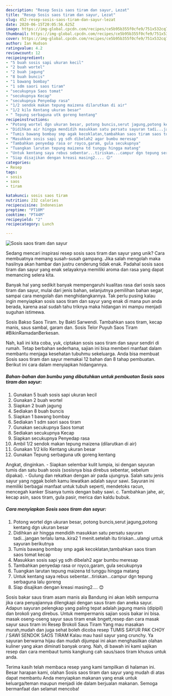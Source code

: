 ```yaml
---
description: "Resep Sosis saos tiram dan sayur, Lezat"
title: "Resep Sosis saos tiram dan sayur, Lezat"
slug: 452-resep-sosis-saos-tiram-dan-sayur-lezat
date: 2020-06-15T20:05:56.625Z
image: https://img-global.cpcdn.com/recipes/ce5b95b355f0cfe9/751x532cq70/sosis-saos-tiram-dan-sayur-foto-resep-utama.jpg
thumbnail: https://img-global.cpcdn.com/recipes/ce5b95b355f0cfe9/751x532cq70/sosis-saos-tiram-dan-sayur-foto-resep-utama.jpg
cover: https://img-global.cpcdn.com/recipes/ce5b95b355f0cfe9/751x532cq70/sosis-saos-tiram-dan-sayur-foto-resep-utama.jpg
author: Ian Hudson
ratingvalue: 4.2
reviewcount: 12
recipeingredient:
- "5 buah sosis sapi ukuran kecil"
- "2 buah wortel"
- "2 buah jagung"
- "8 buah buncis"
- "1 bawang bombay"
- "1 sdm saori saos tiram"
- "secukupnya Saos tomat"
- "secukupnya Kecap"
- "secukupnya Penyedap rasa"
- "1/2 sendok makan tepung maizena dilarutkan di air"
- "1/2 kilo Kentang ukuran besar"
- " Tepung serbaguna utk goreng kentang"
recipeinstructions:
- "Potong wortel dgn ukuran besar, potong buncis,serut jagung,potong kentang dgn ukuran besar"
- "Didihkan air hingga mendidih masukkan satu persatu sayuran tadi...jangan terlalu lama..kira2 1 menit.setelah itu tiriskan...ulangi untuk sayuran berikutnya"
- "Tumis bawang bombay smp agak kecoklatan,tambahkan saos tiram saos tomat kecap"
- "Masukkan sosis sapi yg sdh dibelah2 agar bumbu meresap"
- "Tambahkan penyedap rasa or royco,garam, gula secukupnya"
- "Tuangkan larutan tepung maizena td tunggu hingga matang"
- "Untuk kentang saya rebus sebentar...tiriskan...campur dgn tepung serbaguna lalu goreng"
- "Siap disajikan dengan kreasi masing2.... 😊"
categories:
- Resep
tags:
- sosis
- saos
- tiram

katakunci: sosis saos tiram 
nutrition: 232 calories
recipecuisine: Indonesian
preptime: "PT10M"
cooktime: "PT44M"
recipeyield: "2"
recipecategory: Lunch

---
```



![Sosis saos tiram dan sayur](https://img-global.cpcdn.com/recipes/ce5b95b355f0cfe9/751x532cq70/sosis-saos-tiram-dan-sayur-foto-resep-utama.jpg)

Sedang mencari inspirasi resep sosis saos tiram dan sayur yang unik? Cara membuatnya memang susah-susah gampang. Jika salah mengolah maka hasilnya akan hambar dan justru cenderung tidak enak. Padahal sosis saos tiram dan sayur yang enak selayaknya memiliki aroma dan rasa yang dapat memancing selera kita.

Banyak hal yang sedikit banyak mempengaruhi kualitas rasa dari sosis saos tiram dan sayur, mulai dari jenis bahan, selanjutnya pemilihan bahan segar, sampai cara mengolah dan menghidangkannya. Tak perlu pusing kalau ingin menyiapkan sosis saos tiram dan sayur yang enak di mana pun anda berada, karena asal sudah tahu triknya maka hidangan ini mampu menjadi suguhan istimewa.

Sosis Bakso Saos Tiram. by Bakti Sarwendi. Tambahkan saos tiram, kecap manis, saus sambal, garam dan. Sosis Telor Puyuh Saos Tiram #BikinRamadanBerkesan.


Nah, kali ini kita coba, yuk, ciptakan sosis saos tiram dan sayur sendiri di rumah. Tetap berbahan sederhana, sajian ini bisa memberi manfaat dalam membantu menjaga kesehatan tubuhmu sekeluarga. Anda bisa membuat Sosis saos tiram dan sayur memakai 12 bahan dan 8 tahap pembuatan. Berikut ini cara dalam menyiapkan hidangannya.

<!--inarticleads1-->

##### Bahan-bahan dan bumbu yang dibutuhkan untuk pembuatan Sosis saos tiram dan sayur:

1. Gunakan 5 buah sosis sapi ukuran kecil
1. Gunakan 2 buah wortel
1. Siapkan 2 buah jagung
1. Sediakan 8 buah buncis
1. Siapkan 1 bawang bombay
1. Sediakan 1 sdm saori saos tiram
1. Gunakan secukupnya Saos tomat
1. Sediakan secukupnya Kecap
1. Siapkan secukupnya Penyedap rasa
1. Ambil 1/2 sendok makan tepung maizena (dilarutkan di air)
1. Gunakan 1/2 kilo Kentang ukuran besar
1. Gunakan  Tepung serbaguna utk goreng kentang


Angkat, dinginkan. - Siapkan selembar kulit lumpia, isi dengan sayuran tumis dan satu buah sosis (sosisnya bisa direbus sebentar, sebelum dipakai). - Gulung dan rekatkan dengan air pada ujungnya. Salah satu jenis sayur yang nggak boleh kamu lewatkan adalah sayur sawi. Sayuran ini memiliki berbagai manfaat untuk tubuh seperti, mendetoks racun, mencegah kanker Sisanya tumis dengan baby sawi. c. Tambahkan jahe, air, kecap asin, saos tiram, gula pasir, merica dan kaldu bubuk. 

<!--inarticleads2-->

##### Cara menyiapkan Sosis saos tiram dan sayur:

1. Potong wortel dgn ukuran besar, potong buncis,serut jagung,potong kentang dgn ukuran besar
1. Didihkan air hingga mendidih masukkan satu persatu sayuran tadi...jangan terlalu lama..kira2 1 menit.setelah itu tiriskan...ulangi untuk sayuran berikutnya
1. Tumis bawang bombay smp agak kecoklatan,tambahkan saos tiram saos tomat kecap
1. Masukkan sosis sapi yg sdh dibelah2 agar bumbu meresap
1. Tambahkan penyedap rasa or royco,garam, gula secukupnya
1. Tuangkan larutan tepung maizena td tunggu hingga matang
1. Untuk kentang saya rebus sebentar...tiriskan...campur dgn tepung serbaguna lalu goreng
1. Siap disajikan dengan kreasi masing2.... 😊


Sosis bakar saus tiram asam manis ala Bandung ini akan lebih sempurna jika cara penyajiannya dilengkapi dengan saus tiram dan aneka sayur. Adapun sayuran pelengkap yang paling tepat adalah jagung manis (dipipil) dan brokoli yang direbus. Untuk mempermanis sajian sosis bakar ini bisa. masak oseng-oseng sayur saus tiram enak bngett,resep dan cara masak sayur saus tiram ini Resep Brokoli Saus Tiram Yang mau masakan murah,mudah dan juga sehat boleh dicoba resep TUMIS SAYUR PAK CHOY / SAWI SENDOK SAOS TIRAM Kalau mau hasil sayur yang crunchy. Ya sayuran berwarna hijau dan mudah dijumpai ini akan menghasilkan olahan kuliner yang akan diminati banyak orang. Nah, di bawah ini kami sajikan resep dan cara membaut tumis kangkung cah saus/saos tiram khusus untuk anda. 

Terima kasih telah membaca resep yang kami tampilkan di halaman ini. Besar harapan kami, olahan Sosis saos tiram dan sayur yang mudah di atas dapat membantu Anda menyiapkan makanan yang enak untuk keluarga/teman maupun menjadi ide dalam berjualan makanan. Semoga bermanfaat dan selamat mencoba!
